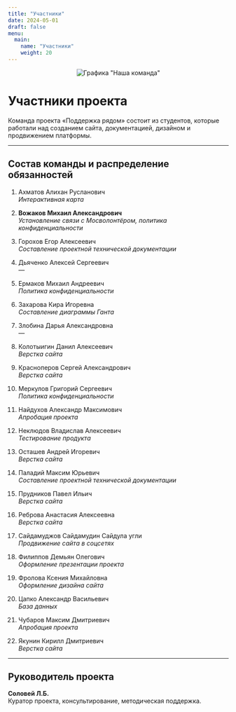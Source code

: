 ```yaml
---
title: "Участники"
date: 2024-05-01
draft: false
menu:
  main:
    name: "Участники"
    weight: 20
---
```


<div align="center">

![Графика "Наша команда"](/resources/_gen/images/main.jpg)  

</div>

# Участники проекта

Команда проекта «Поддержка рядом» состоит из студентов, которые работали над созданием сайта, документацией, дизайном и продвижением платформы.

---

## Состав команды и распределение обязанностей

1. Ахматов Алихан Русланович  
   *Интерактивная карта*

2. **Вожаков Михаил Александрович**  
   *Установление связи с Мосволонтёром, политика конфиденциальности*

3. Горохов Егор Алексеевич  
   *Составление проектной технической документации*

4. Дьяченко Алексей Сергеевич  
   *—*

5. Ермаков Михаил Андреевич  
   *Политика конфиденциальности*

6. Захарова Кира Игоревна  
   *Составление диаграммы Ганта*

7. Злобина Дарья Александровна  
   *—*

8. Колотыигин Данил Алексеевич  
   *Верстка сайта*

9. Красноперов Сергей Александрович  
   *Верстка сайта*

10. Меркулов Григорий Сергеевич  
    *Политика конфиденциальности*

11. Найдухов Александр Максимович  
    *Апробация проекта*

12. Неклюдов Владислав Алексеевич  
    *Тестирование продукта*

13. Осташев Андрей Игоревич  
    *Верстка сайта*

14. Паладий Максим Юрьевич  
    *Составление проектной технической документации*

15. Прудников Павел Ильич  
    *Верстка сайта*

16. Реброва Анастасия Алексеевна  
    *Верстка сайта*

17. Сайдамуджов Сайдамудин Сайдула угли  
    *Продвижение сайта в соцсетях*

18. Филиппов Демьян Олегович  
    *Оформление презентации проекта*

19. Фролова Ксения Михайловна  
    *Оформление дизайна сайта*

20. Цапко Александр Васильевич  
    *База данных*

21. Чубаров Максим Дмитриевич  
    *Апробация проекта*

22. Якунин Кирилл Дмитриевич  
    *Верстка сайта*

---

## Руководитель проекта

**Соловей Л.Б.**  
Куратор проекта, консультирование, методическая поддержка.
